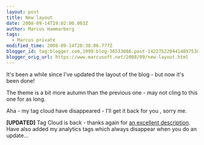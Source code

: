 ```yaml
---
layout: post
title: New layout
date: 2008-09-14T19:02:00.003Z
author: Marcus Hammarberg
tags:
  - Marcus private
modified_time: 2008-09-14T20:38:06.777Z
blogger_id: tag:blogger.com,1999:blog-36533086.post-1422752204414097530
blogger_orig_url: https://www.marcusoft.net/2008/09/new-layout.html
---
```


It's been a while since I've updated the layout of the blog - but now it's been done!  

The theme is a bit more autumn than the previous one - may not cling to this one for as long.

Aha - my tag cloud have disappeared - I'll get it back for you , sorry me.

**\[UPDATED\]** Tag Cloud is back - thanks again for [an excellent description](http://phy3blog.googlepages.com/Beta-Blogger-Label-Cloud.html). Have also added my analytics tags which always disappear when you do an update...
